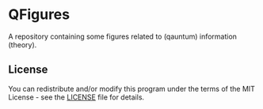 # QFigures
A repository containing some figures related to (qauntum) information (theory).

## License

You can redistribute and/or modify this program under the terms of the MIT
License - see the [LICENSE](LICENSE) file for details.

